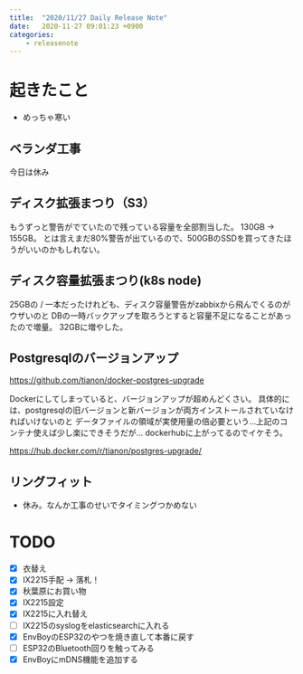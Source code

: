 ```yaml
---
title:  "2020/11/27 Daily Release Note"
date:   2020-11-27 09:01:23 +0900
categories:
	- releasenote
---
```

# 起きたこと

* めっちゃ寒い

## ベランダ工事

今日は休み

## ディスク拡張まつり（S3）

もうずっと警告がでていたので残っている容量を全部割当した。
130GB -> 155GB。 とは言えまだ80%警告が出ているので、500GBのSSDを買ってきたほうがいいのかもしれない。

## ディスク容量拡張まつり(k8s node)

25GBの / 一本だったけれども、ディスク容量警告がzabbixから飛んでくるのがウザいのと
DBの一時バックアップを取ろうとすると容量不足になることがあったので増量。
32GBに増やした。

## Postgresqlのバージョンアップ

https://github.com/tianon/docker-postgres-upgrade

Dockerにしてしまっていると、バージョンアップが超めんどくさい。
具体的には、postgresqlの旧バージョンと新バージョンが両方インストールされていなければいけないのと
データファイルの領域が実使用量の倍必要という…上記のコンテナ使えば少し楽にできそうだが…
dockerhubに上がってるのでイケそう。

https://hub.docker.com/r/tianon/postgres-upgrade/

## リングフィット

* 休み。なんか工事のせいでタイミングつかめない

# TODO 

- [x] 衣替え
- [X] IX2215手配 -> 落札！
- [x] 秋葉原にお買い物
- [x] IX2215設定
- [x] IX2215に入れ替え
- [ ] IX2215のsyslogをelasticsearchに入れる
- [x] EnvBoyのESP32のやつを焼き直して本番に戻す
- [ ] ESP32のBluetooth回りを触ってみる
- [x] EnvBoyにmDNS機能を追加する
